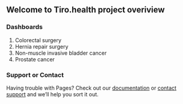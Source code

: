 ## Welcome to Tiro.health project overiview

### Dashboards
1. Colorectal surgery
2. Hernia repair surgery
3. Non-muscle invasive bladder cancer
4. Prostate cancer

### Support or Contact

Having trouble with Pages? Check out our [documentation](https://docs.github.com/categories/github-pages-basics/) or [contact support](https://support.github.com/contact) and we’ll help you sort it out.
